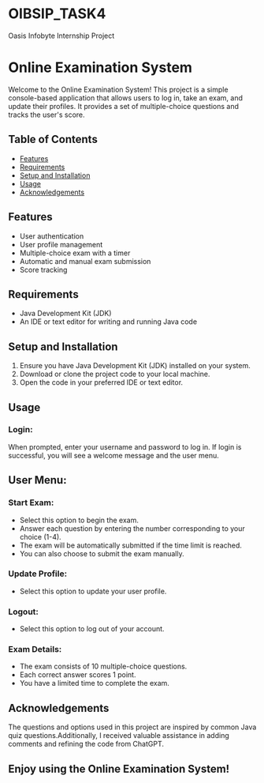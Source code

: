 # OIBSIP_TASK4
Oasis Infobyte Internship Project

# Online Examination System

Welcome to the Online Examination System! This project is a simple console-based application that allows users to log in, take an exam, and update their profiles. It provides a set of multiple-choice questions and tracks the user's score.

## Table of Contents
- [Features](#features)
- [Requirements](#requirements)
- [Setup and Installation](#setup-and-installation)
- [Usage](#usage)
- [Acknowledgements](#acknowledgements)

## Features
- User authentication
- User profile management
- Multiple-choice exam with a timer
- Automatic and manual exam submission
- Score tracking

## Requirements
- Java Development Kit (JDK)
- An IDE or text editor for writing and running Java code

## Setup and Installation
1. Ensure you have Java Development Kit (JDK) installed on your system.
2. Download or clone the project code to your local machine.
3. Open the code in your preferred IDE or text editor.

## Usage
### Login:
When prompted, enter your username and password to log in.
If login is successful, you will see a welcome message and the user menu.

## User Menu:
### Start Exam:
- Select this option to begin the exam.
- Answer each question by entering the number corresponding to your choice (1-4).
- The exam will be automatically submitted if the time limit is reached.
- You can also choose to submit the exam manually.
### Update Profile:
- Select this option to update your user profile.
### Logout:
- Select this option to log out of your account.
### Exam Details:
- The exam consists of 10 multiple-choice questions.
- Each correct answer scores 1 point.
- You have a limited time to complete the exam.

## Acknowledgements
The questions and options used in this project are inspired by common Java quiz questions.Additionally, I received valuable assistance in adding comments and refining the code from ChatGPT.

## Enjoy using the Online Examination System!
